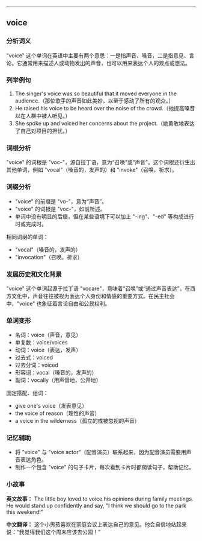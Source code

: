 
---------------
## voice
### 分析词义
"voice" 这个单词在英语中主要有两个意思：一是指声音、嗓音，二是指意见、言论。它通常用来描述人或动物发出的声音，也可以用来表达个人的观点或想法。

### 列举例句
1. The singer's voice was so beautiful that it moved everyone in the audience.（那位歌手的声音如此美妙，以至于感动了所有的观众。）
2. He raised his voice to be heard over the noise of the crowd.（他提高嗓音以在人群中被人听见。）
3. She spoke up and voiced her concerns about the project.（她勇敢地表达了自己对项目的担忧。）

### 词根分析
"voice" 的词根是 "voc-"，源自拉丁语，意为“召唤”或“声音”。这个词根还衍生出其他单词，例如 "vocal"（嗓音的，发声的）和 "invoke"（召唤，祈求）。

### 词缀分析
- "voice" 的前缀是 "vo-"，意为“声音”。
- "voice" 的词根是 "voc-"，如前所述。
- 单词中没有明显的后缀，但在某些语境下可以加上 "-ing"、"-ed" 等构成进行时或完成时。

相同词缀的单词：
- "vocal"（嗓音的，发声的）
- "invocation"（召唤，祈求）

### 发展历史和文化背景
"voice" 这个单词起源于拉丁语 "vocare"，意味着“召唤”或“通过声音表达”。在西方文化中，声音往往被视为表达个人身份和情感的重要方式。在民主社会中，"voice" 也象征着言论自由和公民权利。

### 单词变形
- 名词：voice（声音，意见）
- 单复数：voice/voices
- 动词：voice（表达，发声）
- 过去式：voiced
- 过去分词：voiced
- 形容词：vocal（嗓音的，发声的）
- 副词：vocally（用声音地，公开地）

固定搭配、组词：
- give one's voice（发表意见）
- the voice of reason（理性的声音）
- a voice in the wilderness（孤立的或被忽视的声音）

### 记忆辅助
- 将 "voice" 与 "voice actor"（配音演员）联系起来，因为配音演员需要用声音表达角色。
- 制作一个包含 "voice" 的句子卡片，每次看到卡片时都朗读句子，帮助记忆。

### 小故事
**英文故事：**
The little boy loved to voice his opinions during family meetings. He would stand up confidently and say, "I think we should go to the park this weekend!"

**中文翻译：**
这个小男孩喜欢在家庭会议上表达自己的意见。他会自信地站起来说：“我觉得我们这个周末应该去公园！”

